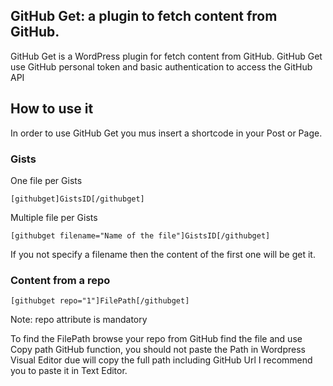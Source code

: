 ##  GitHub Get: a plugin to fetch content from GitHub.

GitHub Get is a WordPress plugin for fetch content from GitHub. GitHub Get use GitHub personal token and basic authentication to access the GitHub API 

## How to use it

In order to use GitHub Get you mus insert a shortcode in your Post or Page.

### Gists

One file per Gists

```
[githubget]GistsID[/githubget]
```

Multiple file per Gists

```
[githubget filename="Name of the file"]GistsID[/githubget]
```

If you not specify a filename then the content of the first one will be get it.

### Content from a repo

```
[githubget repo="1"]FilePath[/githubget]
```

Note: repo attribute is mandatory

To find the FilePath browse your repo from GitHub find the file and use Copy path GitHub function, you
should not paste the Path in Wordpress Visual Editor due will copy the full path including GitHub Url I
recommend you to paste it in Text Editor.

